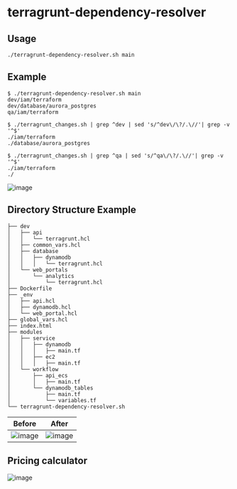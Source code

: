 # terragrunt-dependency-resolver

## Usage
```bash
./terragrunt-dependency-resolver.sh main
```

## Example
```
$ ./terragrunt-dependency-resolver.sh main
dev/iam/terraform
dev/database/aurora_postgres
qa/iam/terraform

$ ./terragrunt_changes.sh | grep ^dev | sed 's/^dev\/\?/.\//'| grep -v '^$'
./iam/terraform
./database/aurora_postgres

$ ./terragrunt_changes.sh | grep ^qa | sed 's/^qa\/\?/.\//'| grep -v '^$'
./iam/terraform
./
```

![image](https://github.com/kritish-dhaubanjar/terragrunt-dependency-resolver/assets/25634165/dfb21da6-efd6-4f18-9114-d1d5ed17bcf1)


## Directory Structure Example
```shell
├── dev
│   ├── api
│   │   └── terragrunt.hcl
│   ├── common_vars.hcl
│   ├── database
│   │   ├── dynamodb
│   │   │   └── terragrunt.hcl
│   └── web_portals
│       └── analytics
│           └── terragrunt.hcl
├── Dockerfile
├── _env
│   ├── api.hcl
│   ├── dynamodb.hcl
│   └── web_portal.hcl
├── global_vars.hcl
├── index.html
├── modules
│   ├── service
│   │   ├── dynamodb
│   │   │   ├── main.tf
│   │   ├── ec2
│   │   │   ├── main.tf
│   └── workflow
│       ├── api_ecs
│       │   ├── main.tf
│       └── dynamodb_tables
│           ├── main.tf
│           └── variables.tf
└── terragrunt-dependency-resolver.sh
```

| Before | After |
|-|-|
|![image](https://github.com/kritish-dhaubanjar/terragrunt-dependency-resolver/assets/25634165/10497013-ea2c-4827-a81b-44ed97103d22)|![image](https://github.com/kritish-dhaubanjar/terragrunt-dependency-resolver/assets/25634165/8c236f39-e963-4a08-9d5a-eac184c2002a)|


## Pricing calculator
![image](https://github.com/kritish-dhaubanjar/terragrunt-dependency-resolver/assets/25634165/8f7a89ab-5acf-4cb3-8543-208ecca36390)
